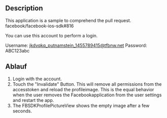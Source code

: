 ## Description
This  application is a sample to comprehend the pull request. 
facebook/facebook-ios-sdk#816

You can use this account to perform a login.

Username: jkdvqkq_putnamstein_1455789415@tfbnw.net
Password: ABC123abc 

## Ablauf
1. Login with the account.
2. Touch the "Invalidate" Button. This will remove all permissions from the accesstoken and reload the profileimage. 
   This is the equal behavior when the user removes the Facebookapplication from the user settings and restart the app. 
3. The FBSDKProfilePictureView shows the empty image after a few seconds. 